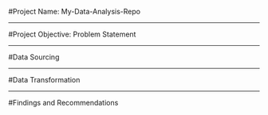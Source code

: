 #Project Name:  My-Data-Analysis-Repo



--------
#Project Objective: Problem Statement



-------
#Data Sourcing



------
#Data Transformation

------
#Findings and Recommendations
